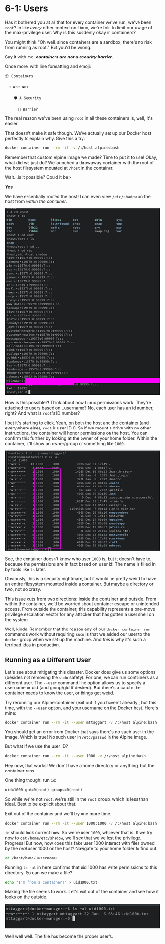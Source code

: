 # 6-1: Users

Has it bothered you at all that for every container we've run, we've been `root`? In like _every_ other context on Linux, we're told to limit our usage of the max-privilege user. Why is this suddenly okay in containers?

You might think "Oh well, since containers are a sandbox, there's no risk from running as root." But you'd be wrong. 

Say it with me: ***containers are not a security barrier***.

Once more, with line formatting and emoji:

```
📦 Containers

  ❗ Are Not 

    🛡️ A Security 

      🧱 Barrier 
```

The real reason we've been using `root` in all these containers is, well, it's easier. 

That doesn't make it safe though. We've actually set up our Docker host perfectly to explain why. Give this a try:

```bash
docker container run --rm -it -v /:/host alpine:bash
```

Remember that custom Alpine image we made? Time to put it to use! Okay, what did we just do? We launched a throwaway container with the root of the host filesystem mounted at `/host` in the container. 

Wait...is it possible? Could it be>

***Yes***

We have essentially rooted the host! I can even view `/etc/shadow` on the host from _within the container_.

![6-1_shadow](../img/6-1_shadow.png)

How is this possible?! Think about how Linux permissions work. They're attached to users based on...username? No, each user has an id number, right? And what is `root`'s  ID number?

I bet it's starting to click. Yeah, on both the host and the container (and everywhere else), `root` is user ID 0. So if we mount a drive with no other instructions, the container will honor permissions on the host. You can confirm this further by looking at the owner of your home folder. Within the container, it'll show an owner/group of something like `1000`. 

![6-1_home](../img/6-1_home.png)

See, the container doesn't know who user `1000` is, but it doesn't have to, because the permissions are in fact based on user id! The name is filled in by tools like `ls` later.

Obviously, this is a security nightmare, but it would be pretty weird to have an entire filesystem mounted inside a container. But maybe a directory or two, not so crazy. 

This issue cuts from two directions: inside the container and outside. From within the container, we'd be worried about container escape or unintended access. From outside the container, this capability represents a one-move privilege escalation vector for any attacker that has gotten a user shell on the system.

Well, kinda. Remember that the reason any of our `docker container run` commands work without requiring `sudo` is that we added our user to the `docker` group when we set up the machine. And _this_ is why it's such a terribad idea in production.

## Running as a Different User

Let's see about mitigating this disaster. Docker does give us some options (besides not removing the `sudo` safety). For one, we can run containers as a different user. The `--user` command line option allows us to specify a username or uid (and group/gid if desired). But there's a catch: the container needs to know the user, or things get weird.

Try rerunning our Alpine container (exit out if you haven't already), but this time, with the `--user` option, and your username on the Docker host. Here's mine:

```bash
docker container run --rm -it --user mttaggart -v /:/host alpine:bash
```

You should get an error from Docker that says there's no such user in the image. Which is true! No such user in `/etc/passwd` in the Alpine image. 

But what if we use the user ID?

```bash
docker container run --rm -it --user 1000 -v /:/host alpine:bash
```

Hey now, that works! We don't have a home directory or anything, but the container runs. 

One thing though: run `id`:

```
uid=1000 gid=0(root) groups=0(root)
```

So while we're not `root`, we're still in the `root` group, which is less than ideal. Best to be explicit about that.

Exit out of the container and we'll try one more time.

```bash
docker container run --rm -it --user 1000:1000 -v /:/host alpine:bash
```

`id` should look correct now. So we're user `1000`, whoever that is. If we try now to `cat` `/home/etc/shadow`, we'll see that we've lost the privilege. Progress! But now, how does this fake user 1000 interact with files owned by the _real_ user 1000 on the host? Navigate to your home folder to find out.

```bash
cd /host/home/<username>
```

Running `ls -al` in here confirms that uid 1000 has write permissions to this directory. So can we make a file?

```bash
echo "I'm from a container!" > uid1000.txt
```

Making the file seems to work. Let's exit out of the container and see how it looks on the outside.

![6-1_uid1000](../img/6-1_uid1000.png)

Well well well. The file has become the proper user's. 


